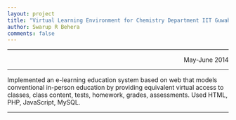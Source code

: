 ```yaml
---
layout: project
title: "Virtual Learning Environment for Chemistry Department IIT Guwahati"
author: Swarup R Behera
comments: false
---
```


___

<p align="right">May-June 2014<p>

___

Implemented an e-learning education system based on web that models conventional in-person education by providing equivalent virtual access to classes, class content, tests, homework, grades, assessments. Used HTML, PHP, JavaScript, MySQL. 

___
